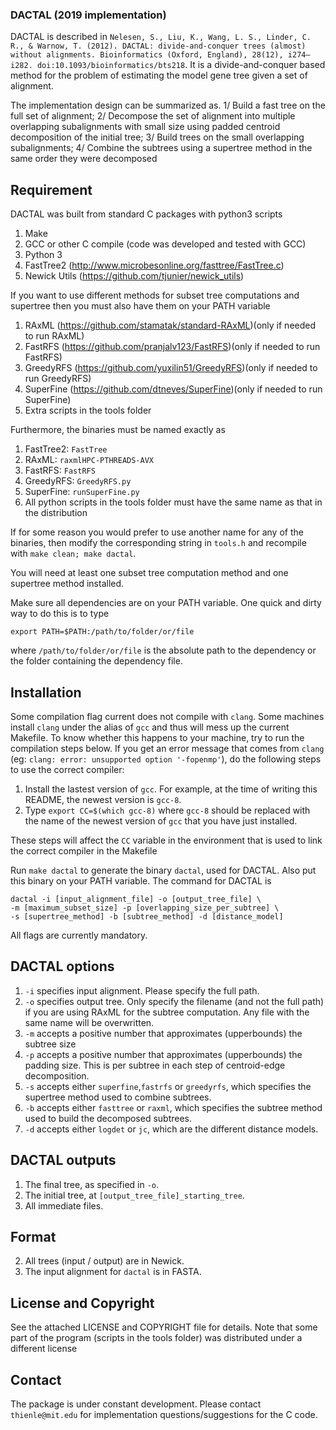 ### DACTAL (2019 implementation)

DACTAL is described in `Nelesen, S., Liu, K., Wang, L. S., Linder, C. R., & Warnow, T. (2012). DACTAL: divide-and-conquer trees (almost) without alignments. Bioinformatics (Oxford, England), 28(12), i274–i282. doi:10.1093/bioinformatics/bts218`. It is a divide-and-conquer based method for the problem of estimating the model gene tree given a set of alignment.

The implementation design can be summarized as. 1/ Build a fast tree on the full set of alignment; 2/ Decompose the set of alignment into multiple overlapping subalignments with small size using padded centroid decomposition of the initial tree; 3/ Build trees on the small overlapping subalignments; 4/ Combine the subtrees using a supertree method in the same order they were decomposed

## Requirement
DACTAL was built from standard C packages with python3 scripts
1. Make
2. GCC or other C compile (code was developed and tested with GCC) 
3. Python 3
4. FastTree2 (http://www.microbesonline.org/fasttree/FastTree.c)
5. Newick Utils (https://github.com/tjunier/newick_utils)

If you want to use different methods for subset tree computations and supertree then you must also have them on your PATH variable
1. RAxML (https://github.com/stamatak/standard-RAxML)(only if needed to run RAxML)
2. FastRFS (https://github.com/pranjalv123/FastRFS)(only if needed to run FastRFS)
3. GreedyRFS (https://github.com/yuxilin51/GreedyRFS)(only if needed to run GreedyRFS)
4. SuperFine (https://github.com/dtneves/SuperFine)(only if needed to run SuperFine) 
5. Extra scripts in the tools folder

Furthermore, the binaries must be named exactly as
1. FastTree2: `FastTree`
2. RAxML: `raxmlHPC-PTHREADS-AVX`
3. FastRFS: `FastRFS`
4. GreedyRFS: `GreedyRFS.py`
5. SuperFine: `runSuperFine.py`
6. All python scripts in the tools folder must have the same name as that in the distribution

If for some reason you would prefer to use another name for any of the binaries, then modify the corresponding string in `tools.h` and recompile with `make clean; make dactal`.  

You will need at least one subset tree computation method and one supertree method installed. 

Make sure all dependencies are on your PATH variable. One quick and dirty way to do this is to type
```
export PATH=$PATH:/path/to/folder/or/file
```
where `/path/to/folder/or/file` is the absolute path to the dependency or the folder containing the dependency file. 

## Installation
Some compilation flag current does not compile with `clang`. Some machines install `clang` under the alias of `gcc` and thus will mess up the current Makefile. To know whether this happens to your machine, try to run the compilation steps below. If you get an error message that comes from `clang` (eg: `clang: error: unsupported option '-fopenmp'`),  do the following steps to use the correct compiler:
1. Install the lastest version of `gcc`. For example, at the time of writing this README, the newest version is `gcc-8`.  
2. Type `export CC=$(which gcc-8)` where `gcc-8` should be replaced with the name of the newest version of `gcc` that you have just installed. 

These steps will affect the `CC` variable in the environment that is used to link the correct compiler in the Makefile

Run `make dactal` to generate the binary `dactal`, used for DACTAL. Also put this binary on your PATH variable. The command for DACTAL is 
```
dactal -i [input_alignment_file] -o [output_tree_file] \
-m [maximum_subset_size] -p [overlapping_size_per_subtree] \
-s [supertree_method] -b [subtree_method] -d [distance_model]
```
All flags are currently mandatory.

## DACTAL options
1. `-i` specifies input alignment. Please specify the full path.
2. `-o` specifies output tree. Only specify the filename (and not the full path) if you are using RAxML for the subtree computation. Any file with the same name will be overwritten.
3. `-m` accepts a positive number that approximates (upperbounds) the subtree size
4. `-p` accepts a positive number that approximates (upperbounds) the padding size. This is per subtree in each step of centroid-edge decomposition. 
5. `-s` accepts either `superfine`,`fastrfs` or `greedyrfs`, which specifies the supertree method used to combine subtrees. 
6. `-b` accepts either `fasttree` or `raxml`, which specifies the subtree method used to build the decomposed subtrees.
7. `-d` accepts either `logdet` or `jc`, which are the different distance models.

## DACTAL outputs
1. The final tree, as specified in `-o`. 
2. The initial tree, at `[output_tree_file]_starting_tree`.
3. All immediate files.

## Format
2. All trees (input / output) are in Newick.
3. The input alignment for `dactal` is in FASTA.

## License and Copyright
See the attached LICENSE and COPYRIGHT file for details. Note that some part of the program (scripts in the tools folder) was distributed under a different license

## Contact
The package is under constant development. Please contact `thienle@mit.edu` for implementation questions/suggestions for the C code. 
